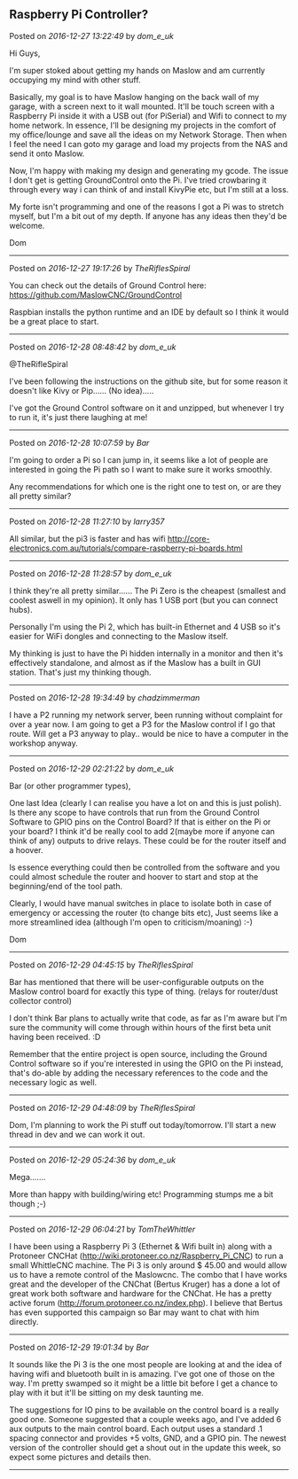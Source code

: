## Raspberry Pi Controller?
Posted on *2016-12-27 13:22:49* by *dom_e_uk*

Hi Guys,

I'm super stoked about getting my hands on Maslow and am currently occupying my mind with other stuff.

Basically, my goal is to have Maslow hanging on the back wall of my garage, with a screen next to it wall mounted.  It'll be touch screen with a Raspberry Pi inside it with a USB out (for PiSerial) and Wifi to connect to my home network.  In essence, I'll be designing my projects in the comfort of my office/lounge and save all the ideas on my Network Storage.  Then when I feel the need I can goto my garage and load my projects from the NAS and send it onto Maslow.

Now, I'm happy with making my design and generating my gcode.  The issue I don't get is getting GroundControl onto the Pi.
I've tried crowbaring it through every way i can think of and install KivyPie etc, but I'm still at a loss.

My forte isn't programming and one of the reasons I got a Pi was to stretch myself, but I'm a bit out of my depth.  If anyone has any ideas then they'd be welcome.

Dom

---

Posted on *2016-12-27 19:17:26* by *TheRiflesSpiral*

You can check out the details of Ground Control here: https://github.com/MaslowCNC/GroundControl

Raspbian installs the python runtime and an IDE by default so I think it would be a great place to start.

---

Posted on *2016-12-28 08:48:42* by *dom_e_uk*

@TheRifleSpiral

I've been following the instructions on the github site, but for some reason it doesn't like Kivy or Pip...... (No idea).....

I've got the Ground Control software on it and unzipped, but whenever I try to run it, it's just there laughing at me!

---

Posted on *2016-12-28 10:07:59* by *Bar*

I'm going to order a Pi so I can jump in, it seems like a lot of people are interested in going the Pi path so I want to make sure it works smoothly. 

Any recommendations for which one is the right one to test on, or are they all pretty similar?

---

Posted on *2016-12-28 11:27:10* by *larry357*

All similar, but the pi3 is faster and has wifi http://core-electronics.com.au/tutorials/compare-raspberry-pi-boards.html

---

Posted on *2016-12-28 11:28:57* by *dom_e_uk*

I think they're all pretty similar...... The Pi Zero is the cheapest (smallest and coolest aswell in my opinion). It only has 1 USB port (but you can connect hubs).  

Personally I'm using the Pi 2, which has built-in Ethernet and 4 USB so it's easier for WiFi dongles and connecting to the Maslow itself.

My thinking is just to have the Pi hidden internally in a monitor and then it's effectively standalone, and almost as if the Maslow has a built in GUI station.  That's just my thinking though.

---

Posted on *2016-12-28 19:34:49* by *chadzimmerman*

I have a P2 running my network server, been running without complaint for over a year now.  I am going to get a P3 for the Maslow control if I go that route.  Will get a P3 anyway to play.. would be nice to have a computer in the workshop anyway.

---

Posted on *2016-12-29 02:21:22* by *dom_e_uk*

Bar (or other programmer types),

One last Idea (clearly I can realise you have a lot on and this is just polish).  Is there any scope to have controls that run from the Ground Control Software to GPIO pins on the Control Board? If that is either on the Pi or your board?  I think it'd be really cool to add 2(maybe more if anyone can think of any) outputs to drive relays.  These could be for the router itself and a hoover.  

Is essence everything could then be controlled from the software and you could almost schedule the router and hoover to start and stop at the beginning/end of the tool path.

Clearly, I would have manual switches in place to isolate both in case of emergency or accessing the router (to change bits etc), Just seems like a more streamlined idea (although I'm open to criticism/moaning) :-)

Dom

---

Posted on *2016-12-29 04:45:15* by *TheRiflesSpiral*

Bar has mentioned that there will be user-configurable outputs on the Maslow control board for exactly this type of thing. (relays for router/dust collector control) 

I don't think Bar plans to actually write that code, as far as I'm aware but I'm sure the community will come through within hours of the first beta unit having been received. :D

Remember that the entire project is open source, including the Ground Control software so if you're interested in using the GPIO on the Pi instead, that's do-able by adding the necessary references to the code and the necessary logic as well.

---

Posted on *2016-12-29 04:48:09* by *TheRiflesSpiral*

Dom, I'm planning to work the Pi stuff out today/tomorrow. I'll start a new thread in dev and we can work it out.

---

Posted on *2016-12-29 05:24:36* by *dom_e_uk*

Mega....... 

More than happy with building/wiring etc!  Programming stumps me a bit though ;-)

---

Posted on *2016-12-29 06:04:21* by *TomTheWhittler*

I have been using a Raspberry Pi 3 (Ethernet & Wifi built in) along with a Protoneer CNCHat (http://wiki.protoneer.co.nz/Raspberry_Pi_CNC) to run a small WhittleCNC machine. The Pi 3 is only around $ 45.00 and would allow us to have a remote control of the Maslowcnc. The combo that I have works great and the developer of the CNChat (Bertus Kruger) has a done a lot of great work both software and hardware for the CNChat. He has a pretty active forum (http://forum.protoneer.co.nz/index.php).  I believe that Bertus has even supported this campaign so Bar may want to chat with him directly.

---

Posted on *2016-12-29 19:01:34* by *Bar*

It sounds like the Pi 3 is the one most people are looking at and the idea of having wifi and bluetooth built in is amazing. I've got one of those on the way. I'm pretty swamped so it might be a little bit before I get a chance to play with it but it'll be sitting on my desk taunting me.

The suggestions for IO pins to be available on the control board is a really good one. Someone suggested that a couple weeks ago, and I've added 6 aux outputs to the main control board. Each output uses a standard .1 spacing connector and provides +5 volts, GND, and a GPIO pin. The newest version of the controller should get a shout out in the update this week, so expect some pictures and details then.

---

